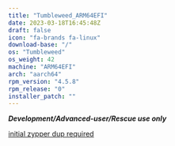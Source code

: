 ```yaml
---
title: "Tumbleweed_ARM64EFI"
date: 2023-03-18T16:45:48Z
draft: false
icon: "fa-brands fa-linux"
download-base: "/"
os: "Tumbleweed"
os_weight: 42
machine: "ARM64EFI"
arch: "aarch64"
rpm_version: "4.5.8"
rpm_release: "0"
installer_patch: ""
---
```


***Development/Advanced-user/Rescue use only***

[initial zypper dup required](https://github.com/rockstor/rockstor-website/issues/71)